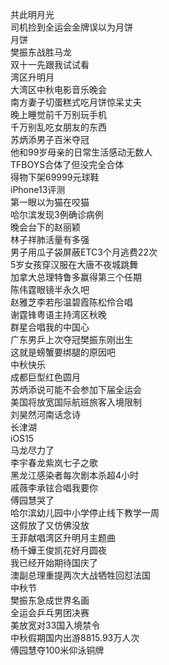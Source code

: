 共此明月光  
司机捡到全运会金牌误以为月饼  
月饼  
樊振东战胜马龙  
双十一先跟我试试看  
湾区升明月  
大湾区中秋电影音乐晚会  
南方妻子切蛋糕式吃月饼惊呆丈夫  
晚上睡觉前千万别玩手机  
千万别乱吃女朋友的东西  
苏炳添男子百米夺冠  
他和99岁母亲的日常生活感动无数人  
TFBOYS合体了但没完全合体  
得物下架69999元球鞋  
iPhone13评测  
第一眼以为猫在咬猫  
哈尔滨发现3例确诊病例  
晚会台下的赵丽颖  
林子祥肺活量有多强  
男子用瓜子袋屏蔽ETC3个月逃费22次  
5岁女孩穿汉服在大唐不夜城跳舞  
加拿大总理特鲁多赢得第三个任期  
陈伟霆眼镜半永久吧  
赵雅芝李若彤温碧霞陈松伶合唱  
谢霆锋粤语主持湾区秋晚  
群星合唱我的中国心  
广东男乒上次夺冠樊振东刚出生  
这就是螃蟹要绑腿的原因吧  
中秋快乐  
成都巨型红色圆月  
苏炳添说可能不会参加下届全运会  
美国将放宽国际航班旅客入境限制  
刘昊然河南话念诗  
长津湖  
iOS15  
马龙尽力了  
李宇春龙紫岚七子之歌  
黑龙江感染者每次剧本杀超4小时  
戚薇李承铉合唱我要你  
傅园慧哭了  
哈尔滨幼儿园中小学停止线下教学一周  
这假放了又仿佛没放  
王菲献唱湾区升明月主题曲  
杨千嬅王俊凯花好月圆夜  
我已经开始期待国庆了  
澳副总理重提两次大战牺牲回怼法国  
中秋节  
樊振东急成世界名画  
全运会乒乓男团决赛  
美放宽对33国入境禁令  
中秋假期国内出游8815.93万人次  
傅园慧夺100米仰泳铜牌  
